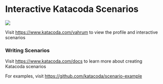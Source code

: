# Interactive Katacoda Scenarios

[![](http://shields.katacoda.com/katacoda/vahrum/count.svg)](https://www.katacoda.com/vahrum "Get your profile on Katacoda.com")

Visit https://www.katacoda.com/vahrum to view the profile and interactive scenarios

### Writing Scenarios
Visit https://www.katacoda.com/docs to learn more about creating Katacoda scenarios

For examples, visit https://github.com/katacoda/scenario-example
